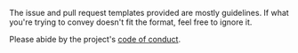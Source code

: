The issue and pull request templates provided are mostly guidelines. If what you're trying to convey doesn't fit the format, feel free to ignore it.

Please abide by the project's [code of conduct](https://github.com/nkantar/Autohook/blob/master/CODE_OF_CONDUCT.md 'Autohook Code of Conduct').
